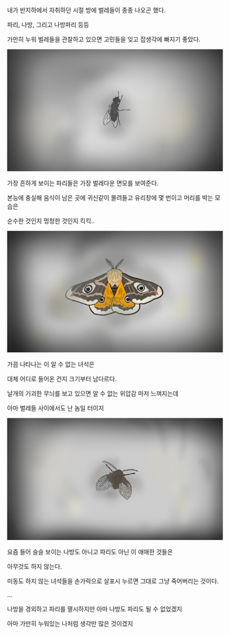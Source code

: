 내가 반지하에서 자취하던 시절
방에 벌레들이 종종 나오곤 했다.

파리, 나방, 그리고 나방파리 등등

가만히 누워 벌레들을 관찰하고 있으면
고민들을 잊고 잡생각에 빠지기 좋았다.

<p align="center">
 <img src = "./0.png">
</p>

가장 흔하게 보이는 파리들은
가장 벌레다운 면모를 보여준다.

본능에 충실해
음식이 남은 곳에 귀신같이 몰려들고
유리창에 몇 번이고 머리를 박는 모습은

순수한 것인지 멍청한 것인지
킥킥..

<p align="center">
 <img src = "./1.png">
</p>

가끔 나타나는
이 알 수 없는 녀석은

대체 어디로 들어온 건지
크기부터 남다르다.

날개의 기괴한 무늬를 보고 있으면
알 수 없는 위압감 마저 느껴지는데

아마 벌레들 사이에서도 난 놈일 터이지

<p align="center">
 <img src = "./2.png">
</p>

요즘 들어 슬슬 보이는
나방도 아니고 파리도 아닌 이 애매한 것들은

아무것도 하지 않는다.

미동도 하지 않는 녀석들을
손가락으로 살포시 누르면
그대로 그냥 죽어버리는 것이다.

…

나방을 경외하고 파리를 멸시하지만
아마 나방도 파리도 될 수 없었겠지

아마
가만히 누워있는 나처럼
생각만 많은 것이겠지